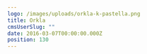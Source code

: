 ```yaml
---
logo: /images/uploads/orkla-k-pastella.png
title: Orkla
cmsUserSlug: ""
date: 2016-03-07T00:00:00.000Z
position: 130
---
```


